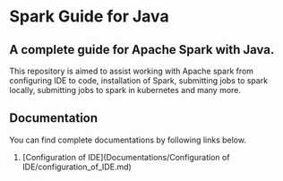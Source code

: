 # Spark Guide for Java
## A complete guide for Apache Spark with Java.
This repository is aimed to assist working with Apache spark from configuring IDE to code, installation of Spark, 
submitting jobs to spark locally, submitting jobs to spark in kubernetes and many more. 
## Documentation
You can find complete documentations by following links below.

1. [Configuration of IDE](Documentations/Configuration of IDE/configuration_of_IDE.md)

